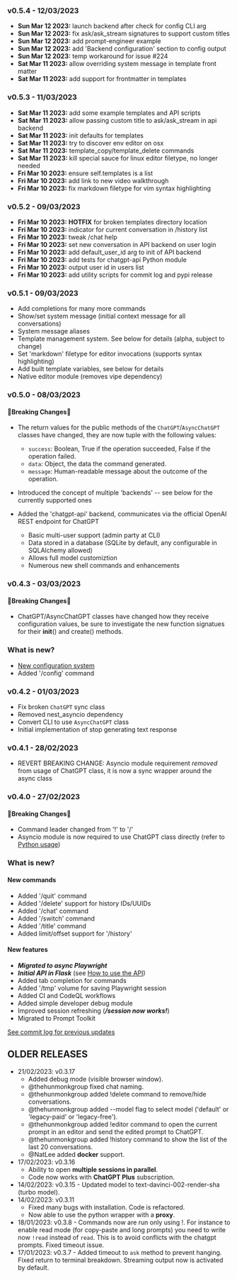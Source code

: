 ### v0.5.4 - 12/03/2023

* **Sun Mar 12 2023:** launch backend after check for config CLI arg
* **Sun Mar 12 2023:** fix ask/ask_stream signatures to support custom titles
* **Sun Mar 12 2023:** add prompt-engineer example
* **Sun Mar 12 2023:** add 'Backend configuration' section to config output
* **Sun Mar 12 2023:** temp workaround for issue #224
* **Sat Mar 11 2023:** allow overriding system message in template front matter
* **Sat Mar 11 2023:** add support for frontmatter in templates

### v0.5.3 - 11/03/2023

* **Sat Mar 11 2023:** add some example templates and API scripts
* **Sat Mar 11 2023:** allow passing custom title to ask/ask_stream in api backend
* **Sat Mar 11 2023:** init defaults for templates
* **Sat Mar 11 2023:** try to discover env editor on osx
* **Sat Mar 11 2023:** template_copy/template_delete commands
* **Sat Mar 11 2023:** kill special sauce for linux editor filetype, no longer needed
* **Fri Mar 10 2023:** ensure self.templates is a list
* **Fri Mar 10 2023:** add link to new video walkthrough
* **Fri Mar 10 2023:** fix markdown filetype for vim syntax highlighting

### v0.5.2 - 09/03/2023

* **Fri Mar 10 2023:** **HOTFIX** for broken templates directory location
* **Fri Mar 10 2023:** indicator for current conversation in /history list
* **Fri Mar 10 2023:** tweak /chat help
* **Fri Mar 10 2023:** set new conversation in API backend on user login
* **Fri Mar 10 2023:** add default_user_id arg to init of API backend
* **Fri Mar 10 2023:** add tests for chatgpt-api Python module
* **Fri Mar 10 2023:** output user id in users list
* **Fri Mar 10 2023:** add utility scripts for commit log and pypi release

### v0.5.1 - 09/03/2023

 - Add completions for many more commands
 - Show/set system message (initial context message for all conversations)
 - System message aliases
 - Template management system. See below for details (alpha, subject to change)
 - Set 'markdown' filetype for editor invocations (supports syntax highlighting)
 - Add built template variables, see below for details
 - Native editor module (removes vipe dependency)

### v0.5.0 - 08/03/2023

#### **:fire_engine:Breaking Changes:fire_engine:**

 - The return values for the public methods of the `ChatGPT`/`AsyncChatGPT` classes have changed, they are now tuple with the following values:
   - `success`: Boolean, True if the operation succeeded, False if the operation failed.
   - `data`: Object, the data the command generated.
   - `message`: Human-readable message about the outcome of the operation.

 - Introduced the concept of multiple 'backends' -- see below for the currently supported ones
 - Added the 'chatgpt-api' backend, communicates via the official OpenAI REST endpoint for ChatGPT
   - Basic multi-user support (admin party at CLI)
   - Data stored in a database (SQLite by default, any configurable in SQLAlchemy allowed)
   - Allows full model customiztion
   - Numerous new shell commands and enhancements

### v0.4.3 - 03/03/2023

#### **:fire_engine:Breaking Changes:fire_engine:**

 - ChatGPT/AsyncChatGPT classes have changed how they receive configuration values, be sure to investigate the new function signatues for their __init__() and create() methods.

### What is new?

 - [New configuration system](/config.sample.yaml)
 - Added '/config' command

### v0.4.2 - 01/03/2023

 - Fix broken `ChatGPT` sync class
 - Removed nest_asyncio dependency
 - Convert CLI to use `AsyncChatGPT` class
 - Initial implementation of stop generating text response

### v0.4.1 - 28/02/2023

- REVERT BREAKING CHANGE: Asyncio module requirement _removed_ from usage of ChatGPT class, it is now a sync wrapper around the async class

### v0.4.0 - 27/02/2023

#### **:fire_engine:Breaking Changes:fire_engine:**

- Command leader changed from '!' to '/'
- Asyncio module is now required to use ChatGPT class directly (refer to [Python usage](#python))

### What is new?

#### New commands

- Added '/quit' command
- Added '/delete' support for history IDs/UUIDs
- Added '/chat' command
- Added '/switch' command
- Added '/title' command
- Added limit/offset support for '/history'

#### New features

- **_Migrated to async Playwright_**
- **_Initial API in Flask_** (see [How to use the API](#flask-api))
- Added tab completion for commands
- Added '/tmp' volume for saving Playwright session
- Added CI and CodeQL workflows
- Added simple developer debug module
- Improved session refreshing (**_/session now works!_**)
- Migrated to Prompt Toolkit

[See commit log for previous updates](#commit-log)

## OLDER RELEASES

- 21/02/2023: v0.3.17
  - Added debug mode (visible browser window).
  - @thehunmonkgroup fixed chat naming.
  - @thehunmonkgroup added !delete command to remove/hide conversations.
  - @thehunmonkgroup added --model flag to select model ('default' or 'legacy-paid' or 'legacy-free').
  - @thehunmonkgroup added !editor command to open the current prompt in an editor and send the edited prompt to ChatGPT.
  - @thehunmonkgroup added !history command to show the list of the last 20 conversations.
  - @NatLee added **docker** support.
- 17/02/2023: v0.3.16
  - Ability to open **multiple sessions in parallel**.
  - Code now works with **ChatGPT Plus** subscription.
- 14/02/2023: v0.3.15 - Updated model to text-davinci-002-render-sha (turbo model).
- 14/02/2023: v0.3.11
  - Fixed many bugs with installation. Code is refactored.
  - Now able to use the python wrapper with a **proxy**.
- 18/01/2023: v0.3.8 - Commands now are run only using !. For instance to enable read mode (for copy-paste and long prompts) you need to write now `!read` instead of `read`. This is to avoid conflicts with the chatgpt prompts. Fixed timeout issue.
- 17/01/2023: v0.3.7 - Added timeout to `ask` method to prevent hanging. Fixed return to terminal breakdown. Streaming output now is activated by default.
